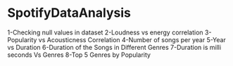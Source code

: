 # SpotifyDataAnalysis
1-Checking null values in dataset
2-Loudness vs energy correlation
3-Popularity vs Acousticness Correlation
4-Number of songs per year
5-Year vs Duration
6-Duration of the Songs in Different Genres
7-Duration is milli seconds Vs Genres
8-Top 5 Genres by Popularity
